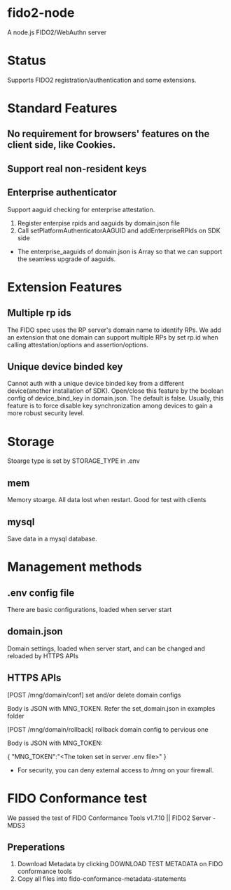 # fido2-node
A node.js FIDO2/WebAuthn server

# Status
Supports FIDO2 registration/authentication and some extensions.

# Standard Features
## No requirement for browsers' features on the client side, like Cookies.

## Support real non-resident keys

## Enterprise authenticator
Support aaguid checking for enterprise attestation.
1. Register enterpise rpids and aaguids by domain.json file
2. Call setPlatformAuthenticatorAAGUID and addEnterpriseRPIds on SDK side

* The enterprise_aaguids of domain.json is Array so that we can support the seamless upgrade of aaguids.

# Extension Features

## Multiple rp ids
The FIDO spec uses the RP server's domain name to identify RPs. We add an extension that one domain can support multiple RPs by set rp.id when calling attestation/options and assertion/options.

## Unique device binded key
Cannot auth with a unique device binded key from a different device(another installation of SDK).
Open/close this feature by the boolean config of device_bind_key in domain.json. The default is false.
Usually, this feature is to force disable key synchronization among devices to gain a more robust security level.

# Storage
Stoarge type is set by STORAGE_TYPE in .env

## mem
Memory stoarge. All data lost when restart. Good for test with clients

## mysql
Save data in a mysql database.

# Management methods

## .env config file
There are basic configurations, loaded when server start

## domain.json
Domain settings, loaded when server start, and can be changed and reloaded by HTTPS APIs

## HTTPS APIs

[POST /mng/domain/conf] set and/or delete domain configs

Body is JSON with MNG_TOKEN. Refer the set_domain.json in examples folder

[POST /mng/domain/rollback] rollback domain config to pervious one

Body is JSON with MNG_TOKEN:

{
    "MNG_TOKEN":"<The token set in server .env file>"
}

* For security, you can deny external access to /mng on your firewall.

# FIDO Conformance test
We passed the test of FIDO Conformance Tools v1.7.10 || FIDO2 Server - MDS3

## Preperations
1. Download Metadata by clicking DOWNLOAD TEST METADATA on FIDO conformance tools
2. Copy all files into fido-conformance-metadata-statements
